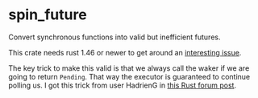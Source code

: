 # spin_future

Convert synchronous functions into valid but inefficient futures.

This crate needs rust 1.46 or newer to get around an
[interesting issue](https://github.com/rust-lang/rust/issues/65489).

The key trick to make this valid is that we always call the waker if we are going to return
`Pending`. That way the executor is guaranteed to continue polling us. I got this trick from
user HadrienG in [this Rust forum post](https://users.rust-lang.org/t/polling-in-new-era-futures/30531/2).
